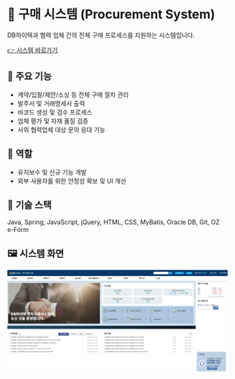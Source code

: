 # 🛒 구매 시스템 (Procurement System)

DB하이텍과 협력 업체 간의 전체 구매 프로세스를 지원하는 시스템입니다.

<a href="https://hpis.dbhitek.com/" target="_blank">👉 시스템 바로가기</a>

## 🔹 주요 기능
- 계약/입찰/제안/소싱 등 전체 구매 절차 관리
- 발주서 및 거래명세서 출력
- 바코드 생성 및 검수 프로세스
- 업체 평가 및 자재 품질 검증
- 사외 협력업체 대상 문의 응대 기능

## 💼 역할
- 유지보수 및 신규 기능 개발
- 외부 사용자를 위한 안정성 확보 및 UI 개선

## 🧩 기술 스택
Java, Spring, JavaScript, jQuery, HTML, CSS, MyBatis, Oracle DB, Git, OZ e-Form

## 🖼️ 시스템 화면
![구매 시스템 캡처](./picture/hpis_main.png)


